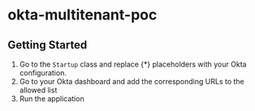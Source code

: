 # okta-multitenant-poc

## Getting Started

1. Go to the `Startup` class and replace {*} placeholders with your Okta configuration.
2. Go to your Okta dashboard and add the corresponding URLs to the allowed list
3. Run the application 
